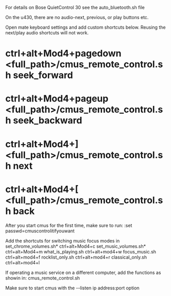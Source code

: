 
For details on Bose QuietControl 30 see the auto_bluetooth.sh file

On the u430, there are no audio-next, previous, or play buttons etc.

Open mate keyboard settings and add custom shortcuts below. Reusing the
next/play audio shortcuts will not work.
# ctrl+alt+Mod4+pagedown <full_path>/cmus_remote_control.sh seek_forward
# ctrl+alt+Mod4+pageup <full_path>/cmus_remote_control.sh seek_backward
#
# ctrl+alt+Mod4+] <full_path>/cmus_remote_control.sh next
# ctrl+alt+Mod4+[ <full_path>/cmus_remote_control.sh back


After you start cmus for the first time, make sure to run:
    :set passwd=cmuscontrolitifyouwant


Add the shortcuts for switching music focus modes in 
set_chrome_volumes.sh*   ctrl+alt+Mod4+c
set_music_volumes.sh*    ctrl+alt+Mod4+m
what_is_playing.sh       ctrl+alt+mod4+w
focus_music.sh           ctrl+alt+mod4+f
rocklist_only.sh         ctrl+alt+mod4+r
classical_only.sh        ctrl+alt+mod4+l


If operating a music service on a different computer, add the functions
    as showin in: cmus_remote_control.sh 
    
Make sure to start cmus with the --listen ip address:port option

